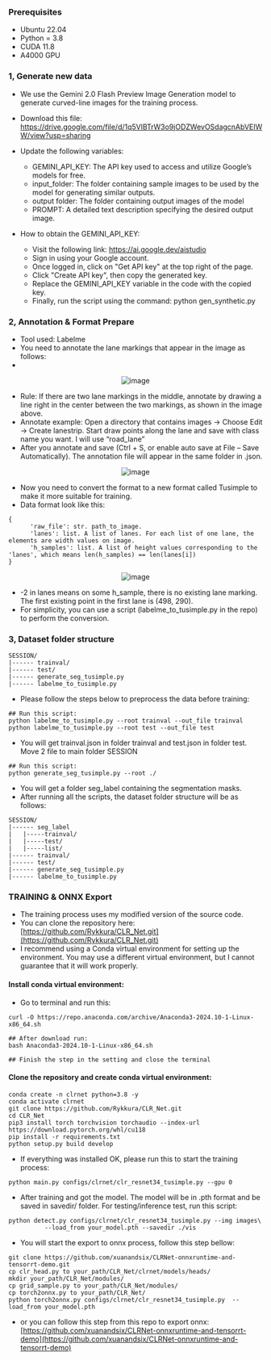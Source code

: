 ### Prerequisites 
* Ubuntu 22.04
* Python = 3.8
* CUDA 11.8
* A4000 GPU
### 1, Generate new data
- We use the Gemini 2.0 Flash Preview Image Generation model to generate curved-line images for the training process.

- Download this file: https://drive.google.com/file/d/1q5VlBTrW3o9jODZWevOSdagcnAbVEIWW/view?usp=sharing

- Update the following variables:
  - GEMINI_API_KEY: The API key used to access and utilize Google’s models for free.
  - input_folder: The folder containing sample images to be used by the model for generating similar outputs.
  - output folder:  The folder containing output images of the model
  - PROMPT: A detailed text description specifying the desired output image.

- How to obtain the GEMINI_API_KEY:
  - Visit the following link: https://ai.google.dev/aistudio
  - Sign in using your Google account.
  - Once logged in, click on "Get API key" at the top right of the page.
  - Click "Create API key", then copy the generated key.
  - Replace the GEMINI_API_KEY variable in the code with the copied key.
  - Finally, run the script using the command: python gen_synthetic.py

### 2, Annotation & Format Prepare
- Tool used: Labelme
- You need to annotate the lane markings that appear in the image as follows:
- 
<p align="center">
  <img src="https://github.com/user-attachments/assets/3706c642-9448-4c2b-97ae-204743e430bf" alt="image">
</p>

- Rule: If there are two lane markings in the middle, annotate by drawing a line right in the center between the two markings, as shown in the image above.
- Annotate example: Open a directory that contains images → Choose Edit → Create lanestrip. Start draw points along the lane and save with class name you want. I will use “road_lane”
- After you annotate and save (Ctrl + S, or enable auto save at File – Save Automatically). The annotation file will appear in the same folder in .json.

<p align="center">
  <img src="https://github.com/user-attachments/assets/543d524e-627b-424c-b437-139557bf3c07" alt="image">
</p>

- Now you need to convert the format to a new format called Tusimple to make it more suitable for training.
- Data format look like this:
```Shell
{
      'raw_file': str. path_to_image.
      'lanes': list. A list of lanes. For each list of one lane, the elements are width values on image.
      'h_samples': list. A list of height values corresponding to the 'lanes', which means len(h_samples) == len(lanes[i])
}
```

<p align="center">
  <img src="https://github.com/user-attachments/assets/432344c7-bb51-47d1-b923-c1da25044466" alt="image">
</p>

- -2 in lanes means on some h_sample, there is no existing lane marking. The first existing point in the first lane is (498, 290).
- For simplicity, you can use a script (labelme_to_tusimple.py in the repo) to perform the conversion.

### 3, Dataset folder structure
```Shell
SESSION/
|------ trainval/
|------ test/
|------ generate_seg_tusimple.py
|------ labelme_to_tusimple.py
```
- Please follow the steps below  to preprocess the data before training:

```Shell
## Run this script:
python labelme_to_tusimple.py --root trainval --out_file trainval
python labelme_to_tusimple.py --root test --out_file test
```
- You will get trainval.json in folder trainval and test.json in folder test. Move 2 file to main folder SESSION
```Shell
## Run this script:
python generate_seg_tusimple.py --root ./
```
- You will get a folder seg_label containing the segmentation masks.
- After running all the scripts, the dataset folder structure will be as follows:
```Shell
SESSION/
|------ seg_label
|	|-----trainval/
|	|-----test/
|	|-----list/
|------ trainval/
|------ test/
|------ generate_seg_tusimple.py
|------ labelme_to_tusimple.py
```

### TRAINING & ONNX Export
* The training process uses my modified version of the source code.
* You can clone the repository here: [https://github.com/Rykkura/CLR_Net.git](https://github.com/Rykkura/CLR_Net.git)
* I recommend using a Conda virtual environment for setting up the environment. You may use a different virtual environment, but I cannot guarantee that it will work properly.
#### Install conda virtual environment:
* Go to terminal and run this:
```Shell 
curl -O https://repo.anaconda.com/archive/Anaconda3-2024.10-1-Linux-x86_64.sh

## After download run: 
bash Anaconda3-2024.10-1-Linux-x86_64.sh

## Finish the step in the setting and close the terminal
```
#### Clone the repository and create conda virtual environment:
```Shell
conda create -n clrnet python=3.8 -y
conda activate clrnet
git clone https://github.com/Rykkura/CLR_Net.git
cd CLR_Net
pip3 install torch torchvision torchaudio --index-url https://download.pytorch.org/whl/cu118 
pip install -r requirements.txt 
python setup.py build develop
```

* If everything was installed OK, please run this to start the training process:
```Shell
python main.py configs/clrnet/clr_resnet34_tusimple.py --gpu 0
```
* After training and got the model. The model will be in .pth format and be saved in savedir/ folder. For testing/inference test, run this script:
```Shell
python detect.py configs/clrnet/clr_resnet34_tusimple.py --img images\
          --load_from your_model.pth --savedir ./vis
```
* You will start the export to onnx process, follow this step bellow:
```Shell
git clone https://github.com/xuanandsix/CLRNet-onnxruntime-and-tensorrt-demo.git
cp clr_head.py to your_path/CLR_Net/clrnet/models/heads/
mkdir your_path/CLR_Net/modules/ 
cp grid_sample.py to your_path/CLR_Net/modules/
cp torch2onnx.py to your_path/CLR_Net/
python torch2onnx.py configs/clrnet/clr_resnet34_tusimple.py  --load_from your_model.pth
```
* or you can follow this step from this repo to export onnx: [https://github.com/xuanandsix/CLRNet-onnxruntime-and-tensorrt-demo](https://github.com/xuanandsix/CLRNet-onnxruntime-and-tensorrt-demo)
